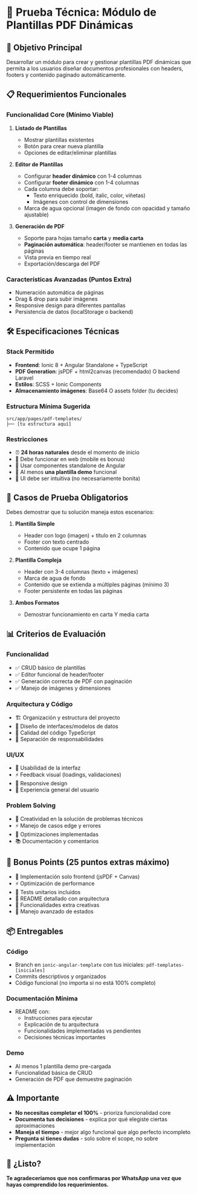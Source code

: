 # 📄 Prueba Técnica: Módulo de Plantillas PDF Dinámicas

## 🎯 **Objetivo Principal**
Desarrollar un módulo para crear y gestionar plantillas PDF dinámicas que permita a los usuarios diseñar documentos profesionales con headers, footers y contenido paginado automáticamente.

## 📋 **Requerimientos Funcionales**

### **Funcionalidad Core (Mínimo Viable)**
1. **Listado de Plantillas**
   - Mostrar plantillas existentes
   - Botón para crear nueva plantilla
   - Opciones de editar/eliminar plantillas

2. **Editor de Plantillas**
   - Configurar **header dinámico** con 1-4 columnas
   - Configurar **footer dinámico** con 1-4 columnas
   - Cada columna debe soportar:
     - Texto enriquecido (bold, italic, color, viñetas)
     - Imágenes con control de dimensiones
   - Marca de agua opcional (imagen de fondo con opacidad y tamaño ajustable)

3. **Generación de PDF**
   - Soporte para hojas tamaño **carta** y **media carta**
   - **Paginación automática**: header/footer se mantienen en todas las páginas
   - Vista previa en tiempo real
   - Exportación/descarga del PDF

### **Características Avanzadas (Puntos Extra)**
- Numeración automática de páginas
- Drag & drop para subir imágenes
- Responsive design para diferentes pantallas
- Persistencia de datos (localStorage o backend)

## 🛠️ **Especificaciones Técnicas**

### **Stack Permitido**
- **Frontend**: Ionic 8 + Angular Standalone + TypeScript
- **PDF Generation**: jsPDF + html2canvas (recomendado) O backend Laravel
- **Estilos**: SCSS + Ionic Components
- **Almacenamiento imágenes**: Base64 O assets folder (tu decides)

### **Estructura Mínima Sugerida**
```
src/app/pages/pdf-templates/
├── [tu estructura aquí]
```

### **Restricciones**
- ⏰ **24 horas naturales** desde el momento de inicio
- 📱 Debe funcionar en web (mobile es bonus)
- 🔧 Usar componentes standalone de Angular
- 📄 Al menos **una plantilla demo** funcional
- 🎨 UI debe ser intuitiva (no necesariamente bonita)

## 🧪 **Casos de Prueba Obligatorios**

Debes demostrar que tu solución maneja estos escenarios:

1. **Plantilla Simple**
   - Header con logo (imagen) + título en 2 columnas
   - Footer con texto centrado
   - Contenido que ocupe 1 página

2. **Plantilla Compleja**
   - Header con 3-4 columnas (texto + imágenes)
   - Marca de agua de fondo
   - Contenido que se extienda a múltiples páginas (mínimo 3)
   - Footer persistente en todas las páginas

3. **Ambos Formatos**
   - Demostrar funcionamiento en carta Y media carta

## 📊 **Criterios de Evaluación**

### **Funcionalidad**
- ✅ CRUD básico de plantillas
- ✅ Editor funcional de header/footer
- ✅ Generación correcta de PDF con paginación
- ✅ Manejo de imágenes y dimensiones

### **Arquitectura y Código**
- 🏗️ Organización y estructura del proyecto
- 🔧 Diseño de interfaces/modelos de datos
- 📝 Calidad del código TypeScript
- 🎯 Separación de responsabilidades

### **UI/UX**
- 👀 Usabilidad de la interfaz
- ⚡ Feedback visual (loadings, validaciones)
- 📱 Responsive design
- 🎨 Experiencia general del usuario

### **Problem Solving**
- 🧠 Creatividad en la solución de problemas técnicos
- ⚡ Manejo de casos edge y errores
- 🚀 Optimizaciones implementadas
- 📚 Documentación y comentarios

## 🎁 **Bonus Points (25 puntos extras máximo)**
- 🌟 Implementación solo frontend (jsPDF + Canvas)
- ⚡ Optimización de performance
- 🧪 Tests unitarios incluidos
- 📖 README detallado con arquitectura
- 🎨 Funcionalidades extra creativas
- 🔄 Manejo avanzado de estados

## 📦 **Entregables**

### **Código**
- Branch en `ionic-angular-template` con tus iniciales: `pdf-templates-[iniciales]`
- Commits descriptivos y organizados
- Código funcional (no importa si no está 100% completo)

### **Documentación Mínima**
- README con:
  - Instrucciones para ejecutar
  - Explicación de tu arquitectura
  - Funcionalidades implementadas vs pendientes
  - Decisiones técnicas importantes

### **Demo**
- Al menos 1 plantilla demo pre-cargada
- Funcionalidad básica de CRUD
- Generación de PDF que demuestre paginación

## ⚠️ **Importante**

- **No necesitas completar el 100%** - prioriza funcionalidad core
- **Documenta tus decisiones** - explica por qué elegiste ciertas aproximaciones
- **Maneja el tiempo** - mejor algo funcional que algo perfecto incompleto
- **Pregunta si tienes dudas** - solo sobre el scope, no sobre implementación

## 🚀 **¿Listo?**

**Te agradeceríamos que nos confirmaras por WhatsApp una vez que hayas comprendido los requerimientos.**
